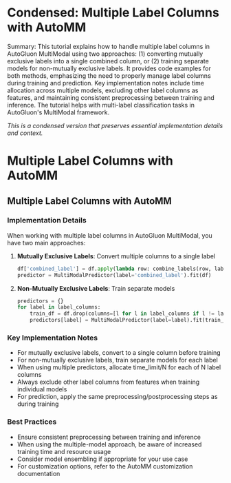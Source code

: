 # Condensed: Multiple Label Columns with AutoMM

Summary: This tutorial explains how to handle multiple label columns in AutoGluon MultiModal using two approaches: (1) converting mutually exclusive labels into a single combined column, or (2) training separate models for non-mutually exclusive labels. It provides code examples for both methods, emphasizing the need to properly manage label columns during training and prediction. Key implementation notes include time allocation across multiple models, excluding other label columns as features, and maintaining consistent preprocessing between training and inference. The tutorial helps with multi-label classification tasks in AutoGluon's MultiModal framework.

*This is a condensed version that preserves essential implementation details and context.*

# Multiple Label Columns with AutoMM

## Multiple Label Columns with AutoMM

### Implementation Details

When working with multiple label columns in AutoGluon MultiModal, you have two main approaches:

1. **Mutually Exclusive Labels**: Convert multiple columns to a single label
   ```python
   df['combined_label'] = df.apply(lambda row: combine_labels(row, label_columns), axis=1)
   predictor = MultiModalPredictor(label='combined_label').fit(df)
   ```

2. **Non-Mutually Exclusive Labels**: Train separate models
   ```python
   predictors = {}
   for label in label_columns:
       train_df = df.drop(columns=[l for l in label_columns if l != label])
       predictors[label] = MultiModalPredictor(label=label).fit(train_df)
   ```

### Key Implementation Notes

- For mutually exclusive labels, convert to a single column before training
- For non-mutually exclusive labels, train separate models for each label
- When using multiple predictors, allocate time_limit/N for each of N label columns
- Always exclude other label columns from features when training individual models
- For prediction, apply the same preprocessing/postprocessing steps as during training

### Best Practices

- Ensure consistent preprocessing between training and inference
- When using the multiple-model approach, be aware of increased training time and resource usage
- Consider model ensembling if appropriate for your use case
- For customization options, refer to the AutoMM customization documentation